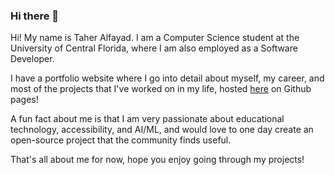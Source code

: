 ### Hi there 👋

<!--
**taheralfayad/taheralfayad** is a ✨ _special_ ✨ repository because its `README.md` (this file) appears on your GitHub profile.

Here are some ideas to get you started:

- 🔭 I’m currently working on ...
- 🌱 I’m currently learning ...
- 👯 I’m looking to collaborate on ...
- 🤔 I’m looking for help with ...
- 💬 Ask me about ...
- 📫 How to reach me: ...
- 😄 Pronouns: ...
- ⚡ Fun fact: ...
-->
Hi! My name is Taher Alfayad. I am a Computer Science student at the University of Central Florida, where I am also employed as a Software Developer. 

I have a portfolio website where I go into detail about myself, my career, and most of the projects that I've worked on in my life, hosted [here](https://taheralfayad.github.io/portfolio) on Github pages!

A fun fact about me is that I am very passionate about educational technology, accessibility, and AI/ML, and would love to one day create an open-source project that the community finds useful.

That's all about me for now, hope you enjoy going through my projects!
